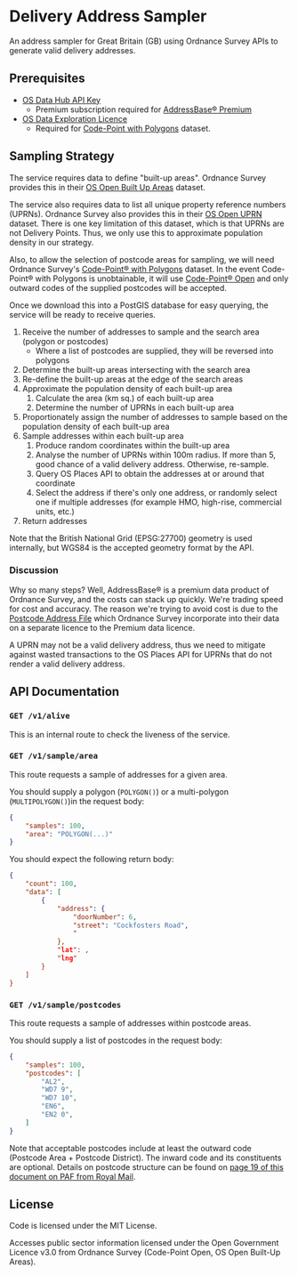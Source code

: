 # Delivery Address Sampler

An address sampler for Great Britain (GB)
using Ordnance Survey APIs to generate valid delivery addresses.

## Prerequisites

- [OS Data Hub API Key](https://osdatahub.os.uk)
    - Premium subscription required for [AddressBase® Premium](https://docs.os.uk/os-downloads/addressing-and-location/addressbase-premium)
- [OS Data Exploration Licence](https://www.ordnancesurvey.co.uk/licensing/data-exploration-licence#get)
    - Required for [Code-Point with Polygons](https://www.ordnancesurvey.co.uk/products/code-point-polygons) dataset.

## Sampling Strategy

The service requires data to define "built-up areas".
Ordnance Survey provides this in their [OS Open Built Up Areas](https://www.ordnancesurvey.co.uk/products/os-open-built-up-areas) dataset.

The service also requires data to list all unique property reference numbers (UPRNs).
Ordnance Survey also provides this in their [OS Open UPRN](https://www.ordnancesurvey.co.uk/products/os-open-uprn) dataset.
There is one key limitation of this dataset, which is that UPRNs are not Delivery Points. Thus, we only use this to approximate population density in our strategy.

Also, to allow the selection of postcode areas for sampling, we will need Ordnance Survey's [Code-Point® with Polygons](https://www.ordnancesurvey.co.uk/products/code-point-polygons) dataset. In the event Code-Point® with Polygons is unobtainable, it will use [Code-Point® Open](https://www.ordnancesurvey.co.uk/products/code-point-open) and only outward codes of the supplied postcodes will be accepted.

Once we download this into a PostGIS database for easy querying, the service will be ready to receive queries.

1. Receive the number of addresses to sample and the search area (polygon or postcodes)
    - Where a list of postcodes are supplied, they will be reversed into polygons
2. Determine the built-up areas intersecting with the search area
3. Re-define the built-up areas at the edge of the search areas
4. Approximate the population density of each built-up area
    1. Calculate the area (km sq.) of each built-up area
    2. Determine the number of UPRNs in each built-up area
5. Proportionately assign the number of addresses to sample based on the population density of each built-up area
6. Sample addresses within each built-up area
    1. Produce random coordinates within the built-up area
    2. Analyse the number of UPRNs within 100m radius. If more than 5, good chance of a valid delivery address. Otherwise, re-sample.
    3. Query OS Places API to obtain the addresses at or around that coordinate
    4. Select the address if there's only one address, or randomly select one if multiple addresses (for example HMO, high-rise, commercial units, etc.)
7. Return addresses

Note that the British National Grid (EPSG:27700) geometry is used internally, but WGS84 is the accepted geometry format by the API.

### Discussion

Why so many steps? Well, AddressBase® is a premium data product of Ordnance Survey, and the costs can stack up quickly.
We're trading speed for cost and accuracy.
The reason we're trying to avoid cost is due to the [Postcode Address File](https://www.poweredbypaf.com)
which Ordnance Survey incorporate into their data on a separate licence to the Premium data licence.

A UPRN may not be a valid delivery address, thus we need to mitigate against wasted transactions to 
the OS Places API for UPRNs that do not render a valid delivery address.

## API Documentation

### `GET /v1/alive`

This is an internal route to check the liveness of the service.

### `GET /v1/sample/area`

This route requests a sample of addresses for a given area.

You should supply a polygon (`POLYGON()`) or a multi-polygon (`MULTIPOLYGON()`)in the request body:
```json
{
    "samples": 100,
    "area": "POLYGON(...)"
}
```

You should expect the following return body:
```json
{
    "count": 100,
    "data": [
        {
            "address": {
                "doorNumber": 6,
                "street": "Cockfosters Road",
                "
            },
            "lat": ,
            "lng" 
        }
    ]
}
```

### `GET /v1/sample/postcodes`

This route requests a sample of addresses within postcode areas.

You should supply a list of postcodes in the request body:
```json
{
    "samples": 100,
    "postcodes": [
        "AL2",
        "WD7 9",
        "WD7 10",
        "EN6",
        "EN2 0",
    ]
}
```
Note that acceptable postcodes include at least the outward code (Postcode Area + Postcode District). The inward code and its constituents are optional.
Details on postcode structure can be found on [page 19 of this document on PAF from Royal Mail](https://www.poweredbypaf.com/wp-content/uploads/2025/01/Latest-Programmers_guide_Edition-7-Version-6-2.pdf).

## License

Code is licensed under the MIT License.

Accesses public sector information licensed under the Open Government Licence v3.0 from Ordnance Survey (Code-Point Open, OS Open Built-Up Areas).
